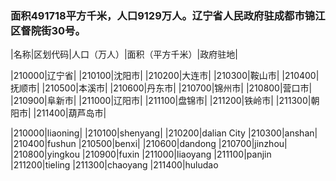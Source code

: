 ### 面积491718平方千米，人口9129万人。辽宁省人民政府驻成都市锦江区督院街30号。
<!-- ||||| -->
|名称|区划代码|人口（万人）|面积（平方千米）|政府驻地|

|210000|辽宁省|
|210100|沈阳市|
|210200|大连市|
|210300|鞍山市|
|210400|抚顺市|
|210500|本溪市|
|210600|丹东市|
|210700|锦州市|
|210800|营口市|
|210900|阜新市|
|211000|辽阳市|
|211100|盘锦市|
|211200|铁岭市|
|211300|朝阳市|
|211400|葫芦岛市|


|210000|liaoning|
|210100|shenyang|
|210200|dalian City
|210300|anshan|
|210400|fushun
|210500|benxi|
|210600|dandong
|210700|jinzhou|
|210800|yingkou
|210900|fuxin
|211000|liaoyang
|211100|panjin
|211200|tieling
|211300|chaoyang
|211400|huludao




